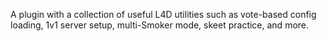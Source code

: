 A plugin with a collection of useful L4D utilities such as vote-based config loading, 1v1 server setup, multi-Smoker mode, skeet practice, and more.